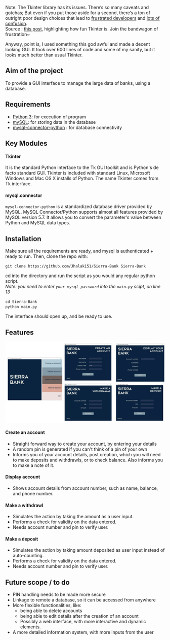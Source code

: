 Note: The Tkinter library has its issues. There’s so many caveats and gotchas; But even if you put those aside for a second, there’s a ton of outright poor design choices that lead to [frustrated developers](https://mail.python.org/pipermail/tkinter-discuss/) and [lots of confusion](https://stackoverflow.com/questions/tagged/tkinter). <br>
Source : [this post](https://devfindings.wordpress.com/2018/05/05/tkinter-trouble/), highlighting how fun Tkinter is. Join the bandwagon of frustration~

Anyway, point is, I used something this god awful and made a decent looking GUI. It took over 600 lines of code and some of my sanity, but it looks much better than usual Tkinter.

## Aim of the project
To provide a GUI interface to manage the large data of banks, using a database.

## Requirements
- [Python 3](https://www.python.org/downloads/): for execution of program
- [mySQL](https://dev.mysql.com/downloads/mysql/): for storing data in the database
- [mysql-connector-python](https://pypi.org/project/mysql-connector-python/) : for database connectivity

## Key Modules
#### Tkinter
It is the standard Python interface to the Tk GUI toolkit and is Python's de facto standard GUI. Tkinter is included with standard Linux, Microsoft Windows and Mac OS X installs of Python. The name Tkinter comes from Tk interface.

#### mysql.connector
`mysql-connector-python` is a standardized database driver provided by MySQL. MySQL Connector/Python supports almost all features provided by MySQL version 5.7. It allows you to convert the parameter's value between Python and MySQL data types.

## Installation
Make sure all the requirements are ready, and mysql is authenticated + ready to run.
Then, clone the repo with:
```
git clone https://github.com/Jhalak151/Sierra-Bank Sierra-Bank
```
cd into the directory and run the script as you would any regular python script. <br>
<i>Note: you need to enter `your mysql password` into the `main.py` scipt, on line 13</i>
```
cd Sierra-Bank
python main.py
```
The interface should open up, and be ready to use.

## Features
<img src='vis.png'>

#### Create an account
- Straight forward way to create your account, by entering your details
- A random pin is generated if you can't think of a pin of your own
- Informs you of your account details, post creation, which you will need to make deposits and withdrawls, or to check balance. Also informs you to make a note of it.

#### Display account
- Shows account details from account number, such as name, balance, and phone number.

#### Make a withdrawl
- Simulates the action by taking the amount as a user input.
- Performs a check for validity on the data entered.
- Needs account number and pin to verify user.

#### Make a deposit
- Simulates the action by taking amount deposited as user input instead of auto-counting.
- Performs a check for validity on the data entered.
- Needs account number and pin to verify user.


## Future scope / to do
- PIN handling needs to be made more secure
- Linkage to remote a database, so it can be accessed from anywhere
- More flexible functionalities, like:
	- being able to delete accounts
	- being able to edit details after the creation of an account
	- Possibly a web interface, with more interactive and dynamic elements.
- A more detailed information system, with more inputs from the user
